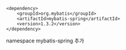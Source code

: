 
<!-- https://mvnrepository.com/artifact/org.mybatis/mybatis-spring -->
    <dependency>
        <groupId>org.mybatis</groupId>
        <artifactId>mybatis-spring</artifactId>
        <version>1.3.2</version>
    </dependency>
namespace mybatis-spring 추가

<!--stackedit_data:
eyJoaXN0b3J5IjpbLTgyOTA4NjUyNywtODg4NDM2NzgxXX0=
-->